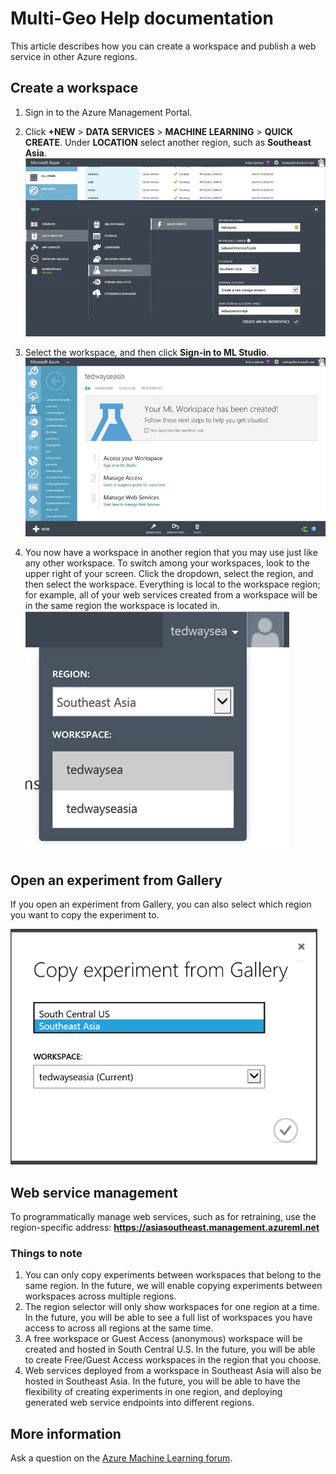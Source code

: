 <properties
   pageTitle="Multi-Geo Help documentation | Microsoft Azure"
   description="Learn how to create a workspace and publish a web service in an Azure region different from the South Central United States (SCUS) Azure region."
   services="machine-learning"
   documentationCenter=""
   authors="tedway"
   manager="paulettm"
   editor="rmca14"
   tags=""/>

<tags
   ms.service="machine-learning"
   ms.devlang="na"
   ms.topic="article"
   ms.tgt_pltfrm="na"
   ms.workload="na"
   ms.date="11/23/2015"
   ms.author="tedway; neerajkh"/>

# Multi-Geo Help documentation

This article describes how you can create a workspace and publish a web service in other Azure regions.

## Create a workspace

1. Sign in to the Azure Management Portal.

2.  Click **+NEW** > **DATA SERVICES** > **MACHINE LEARNING** > **QUICK CREATE**.  Under **LOCATION** select another region, such as **Southeast Asia**.
![Multi-Geo Help image 1][1]
3. Select the workspace, and then click **Sign-in to ML Studio**.
![Multi-Geo Help image 2][2]

4. You now have a workspace in another region that you may use just like any other workspace. To switch among your workspaces, look to the upper right of your screen. Click the dropdown, select the region, and then select the workspace. Everything is local to the workspace region; for example, all of your web services created from a workspace will be in the same region the workspace is located in.
![Multi-Geo Help image 3][3]

## Open an experiment from Gallery

If you open an experiment from Gallery, you can also select which region you want to copy the experiment to.

![Multi-Geo Help image 4][4a]

## Web service management

To programmatically manage web services, such as for retraining, use the region-specific address: **https://asiasoutheast.management.azureml.net**

### Things to note

1.	You can only copy experiments between workspaces that belong to the same region. In the future, we will enable copying experiments between workspaces across multiple regions.
2.	The region selector will only show workspaces for one region at a time. In the future, you will be able to see a full list of workspaces you have access to across all regions at the same time.  
3.	A free workspace or Guest Access (anonymous) workspace will be created and hosted in South Central U.S. In the future, you will be able to create Free/Guest Access workspaces in the region that you choose.  
4.	Web services deployed from a workspace in Southeast Asia will also be hosted in Southeast Asia. In the future, you will be able to have the flexibility of creating experiments in one region, and deploying generated web service endpoints into different regions.  

## More information

Ask a question on the [Azure Machine Learning forum](https://social.msdn.microsoft.com/Forums/azure/home?forum=MachineLearning).

<!--Image references-->
[1]: ./media/machine-learning-multi-geo/multi-geo_1.png
[2]: ./media/machine-learning-multi-geo/multi-geo_2.png
[3]: ./media/machine-learning-multi-geo/multi-geo_3.png
[4a]: ./media/machine-learning-multi-geo/multi-geo_4a.png

